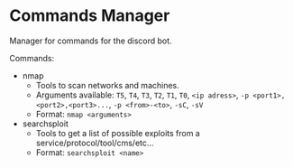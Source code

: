 # Commands Manager

Manager for commands for the discord bot.

Commands:
- nmap
    - Tools to scan networks and machines.
    - Arguments available: ``T5``, ``T4``, ``T3``, ``T2``, ``T1``, ``T0``, ``<ip adress>``, ``-p <port1>,<port2>,<port3>...``, ``-p <from>-<to>``, ``-sC``, ``-sV``
    - Format: ``nmap <arguments>``
- searchsploit
    - Tools to get a list of possible exploits from a service/protocol/tool/cms/etc...
    - Format: ``searchsploit <name>``
